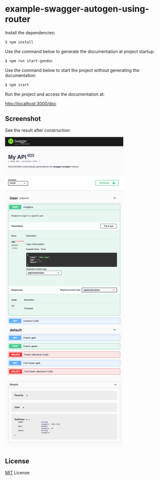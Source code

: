 # example-swagger-autogen-using-router

Install the dependencies:

```bash
$ npm install
```

Use the command below to generate the documentation at project startup:

```bash
$ npm run start-gendoc
```

Use the command below to start the project without generating the documentation:

```bash
$ npm start
```

Run the project and access the documentation at:

[http://localhost:3000/doc](http://localhost:3000/doc)

## Screenshot

See the result after construction:

![](https://raw.githubusercontent.com/davibaltar/public-store/master/screen-swagger-autogen-using-router.png)

## License

[MIT](LICENSE) License
